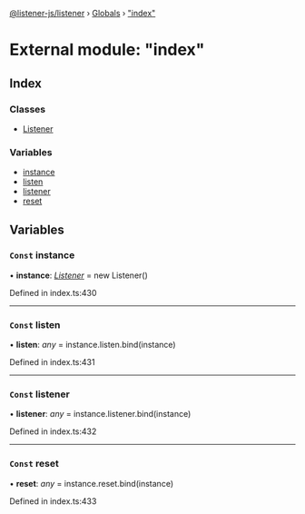 [@listener-js/listener](../README.md) › [Globals](../globals.md) › ["index"](_index_.md)

# External module: "index"


## Index

### Classes

* [Listener](../classes/_index_.listener.md)

### Variables

* [instance](_index_.md#const-instance)
* [listen](_index_.md#const-listen)
* [listener](_index_.md#const-listener)
* [reset](_index_.md#const-reset)

## Variables

### `Const` instance

• **instance**: *[Listener](../classes/_index_.listener.md)* =  new Listener()

Defined in index.ts:430

___

### `Const` listen

• **listen**: *any* =  instance.listen.bind(instance)

Defined in index.ts:431

___

### `Const` listener

• **listener**: *any* =  instance.listener.bind(instance)

Defined in index.ts:432

___

### `Const` reset

• **reset**: *any* =  instance.reset.bind(instance)

Defined in index.ts:433